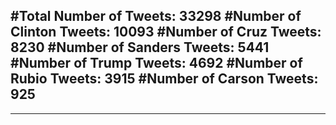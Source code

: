 #Total Number of Tweets: 33298 
#Number of Clinton Tweets: 10093
#Number of Cruz Tweets: 8230
#Number of Sanders Tweets: 5441
#Number of Trump Tweets: 4692
#Number of Rubio Tweets: 3915
#Number of Carson Tweets: 925
---
---
